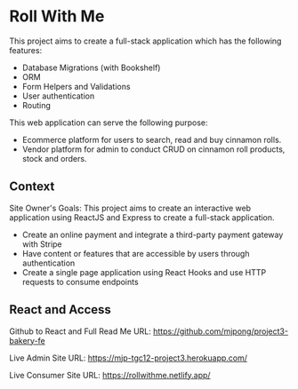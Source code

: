 # Roll With Me

This project aims to create a full-stack application which has the following features:
* Database Migrations (with Bookshelf)
* ORM
* Form Helpers and Validations
* User authentication 
* Routing

This web application can serve the following purpose: 
* Ecommerce platform for users to search, read and buy cinnamon rolls.
* Vendor platform for admin to conduct CRUD on cinnamon roll products, stock and orders.

## Context
Site Owner's Goals: This project aims to create an interactive web application using ReactJS and Express to create a full-stack application.
* Create an online payment and integrate a third-party payment gateway with Stripe
* Have content or features that are accessible by users through authentication
* Create a single page application using React Hooks and use HTTP requests to consume endpoints


## React and Access

Github to React and Full Read Me URL: https://github.com/mjpong/project3-bakery-fe

Live Admin Site URL: https://mjp-tgc12-project3.herokuapp.com/

Live Consumer Site URL: https://rollwithme.netlify.app/


